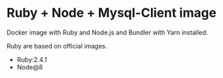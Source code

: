 # Ruby + Node + Mysql-Client image

Docker image with Ruby and Node.js and Bundler with Yarn installed.

Ruby are based on official images.

- Ruby:2.4.1
- Node@8
